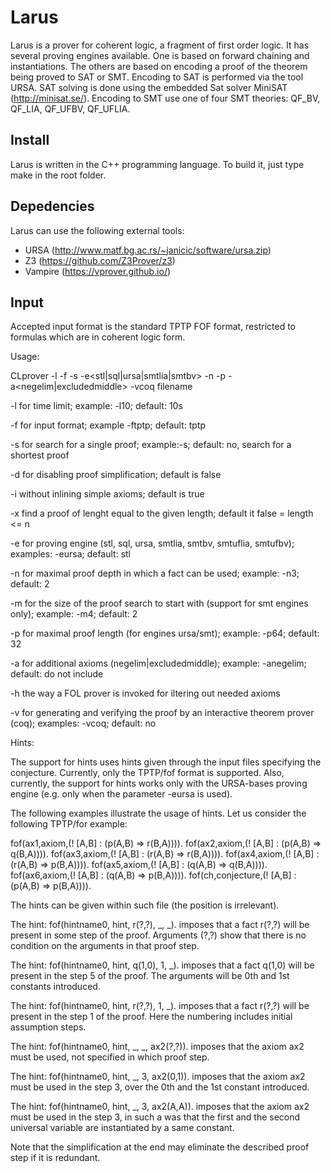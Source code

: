 # Larus

Larus is a prover for coherent logic, a fragment of first order logic. It has several proving
engines available. One is based on forward chaining and instantiations. The others are based on
encoding a proof of the theorem being proved to SAT or SMT. Encoding to SAT is performed via
the tool URSA. SAT solving is done using the embedded Sat solver MiniSAT (http://minisat.se/). 
Encoding to SMT use one of four SMT theories: QF_BV, QF_LIA, QF_UFBV, QF_UFLIA.

## Install
Larus is written in the C++ programming language. 
To build it, just type make in the root folder. 

## Depedencies

Larus can use the following external tools:
 - URSA (http://www.matf.bg.ac.rs/~janicic/software/ursa.zip)
 - Z3 (https://github.com/Z3Prover/z3)
 - Vampire (https://vprover.github.io/)
 
## Input
 
Accepted input format is the standard TPTP FOF format, restricted to formulas which are in coherent logic form.

Usage: 

CLprover -l<time limit> -f<format> -s -e<stl|sql|ursa|smtlia|smtbv> -n<max nesting> -p<max proof length> -a<negelim|excludedmiddle> -vcoq filename 

   -l<time limit>       for time limit; example: -l10; default: 10s

   -f<format>           for input format; example -ftptp; default: tptp

   -s                   for search for a single proof; example:-s; default: no, search for a shortest proof

   -d                   for disabling proof simplification; default is false

   -i                   without inlining simple axioms; default is true

   -x                   find a proof of lenght equal to the given length; default it false = length <= n

   -e<engine>           for proving engine (stl, sql, ursa, smtlia, smtbv, smtuflia, smtufbv); 
                        examples: -eursa; default: stl

   -n<max nesting>      for maximal proof depth in which a fact can be used; example: -n3; default: 2

   -m<starting length>  for the size of the proof search to start with (support for smt engines only); 
                        example: -m4; default: 2

   -p<max proof length> for maximal proof length (for engines ursa/smt); example: -p64; default: 32

   -a<axiom>            for additional axioms (negelim|excludedmiddle); example: -anegelim; default: do not include

   -h <invoke>          the way a FOL prover is invoked for iltering out needed axioms

   -v<prover>           for generating and verifying the proof by an interactive theorem prover (coq); 
                        examples: -vcoq; default: no


Hints: 

The support for hints uses hints given through the input files specifying the conjecture.
Currently, only the TPTP/fof format is supported. Also, currently, the support for hints
works only with the URSA-bases proving engine (e.g. only when the parameter -eursa is
used). 

The following examples illustrate the usage of hints. Let us consider the following 
TPTP/for example:

fof(ax1,axiom,(! [A,B] : (p(A,B) => r(B,A)))).
fof(ax2,axiom,(! [A,B] : (p(A,B) => q(B,A)))).
fof(ax3,axiom,(! [A,B] : (r(A,B) => r(B,A)))).
fof(ax4,axiom,(! [A,B] : (r(A,B) => p(B,A)))).
fof(ax5,axiom,(! [A,B] : (q(A,B) => q(B,A)))).
fof(ax6,axiom,(! [A,B] : (q(A,B) => p(B,A)))).
fof(ch,conjecture,(! [A,B] : (p(A,B) => p(B,A)))).

The hints can be given within such file (the position is irrelevant).

The hint:
  fof(hintname0, hint, r(?,?), _, _).
imposes that a fact r(?,?) will be present in some step of the proof. Arguments (?,?) 
show that there is no condition on the arguments in that proof step.

The hint:
  fof(hintname0, hint, q(1,0), 1, _).
imposes that a fact q(1,0) will be present in the step 5 of the proof. The arguments 
will be 0th and 1st constants introduced.

The hint:
  fof(hintname0, hint, r(?,?), 1, _).
imposes that a fact r(?,?) will be present in the step 1 of the proof.
Here the numbering includes initial assumption steps. 

The hint:
  fof(hintname0, hint, _, _, ax2(?,?)).
imposes that the axiom ax2 must be used, not specified in which proof step.

The hint:
  fof(hintname0, hint, _, 3, ax2(0,1)).
imposes that the axiom ax2 must be used in the step 3, over the 0th and the 1st
constant introduced.

The hint:
  fof(hintname0, hint, _, 3, ax2(A,A)).
imposes that the axiom ax2 must be used in the step 3, in such a was that the
first and the second universal variable are instantiated by a same constant.

Note that the simplification at the end may eliminate the described proof 
step if it is redundant.



